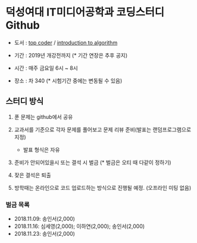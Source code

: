 # 덕성여대 IT미디어공학과 코딩스터디 Github

* 도서 : [top coder](https://www.aladin.co.kr/shop/wproduct.aspx?ItemId=32516914) / [introduction to algorithm](https://labs.xjtudlc.com/labs/wldmt/reading%20list/books/Algorithms%20and%20optimization/Introduction%20to%20Algorithms.pdf)

* 기간 : 2019년 개강전까지 (* 기간 연장은 추후 공지)

* 시간 : 매주 금요일 6시 ~ 8시

* 장소 : 차 340 (* 시험기간 중에는 변동될 수 있음)

## 스터디 방식 

1. 푼 문제는 github에서 공유

2. 교과서를 기준으로 각자 문제를 풀어보고 문제 리뷰 준비(발표는 랜덤프로그램으로 지정)
   * 발표 형식은 자유

3. 준비가 안되어있을시 또는 결석 시 벌금 (* 벌금은 오티 때 다같이 정하기)

4. 잦은 결석은 퇴출

5. 방학때는 온라인으로 코드 업로드하는 방식으로 진행될 예정. (오프라인 미팅 없음)

### 벌금 목록 ###

+ 2018.11.09: 송인서(2,000)
+ 2018.11.16: 심세영(2,000); 이하연(2,000); 송인서(2,000)
+ 2018.11.23: 송인서(2,000)
